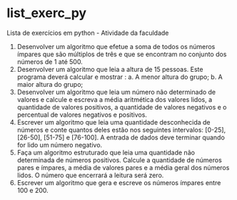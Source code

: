 # list_exerc_py
Lista de exercícios em python - Atividade da faculdade

1) Desenvolver um algoritmo que efetue a soma de todos os números ímpares que são múltiplos de
três e que se encontram no conjunto dos números de 1 até 500.
2) Desenvolver um algoritmo que leia a altura de 15 pessoas. Este programa deverá calcular e
mostrar :
a. A menor altura do grupo;
b. A maior altura do grupo;
3) Desenvolver um algoritmo que leia um número não determinado de valores e calcule e escreva a
média aritmética dos valores lidos, a quantidade de valores positivos, a quantidade de valores
negativos e o percentual de valores negativos e positivos.
4) Escrever um algoritmo que leia uma quantidade desconhecida de números e conte quantos deles
estão nos seguintes intervalos: [0-25], [26-50], [51-75] e [76-100]. A entrada de dados deve
terminar quando for lido um número negativo.
5) Faça um algoritmo estruturado que leia uma quantidade não determinada de números positivos.
Calcule a quantidade de números pares e ímpares, a média de valores pares e a média geral dos
números lidos. O número que encerrará a leitura será zero.
6) Escrever um algoritmo que gera e escreve os números ímpares entre 100 e 200. 
